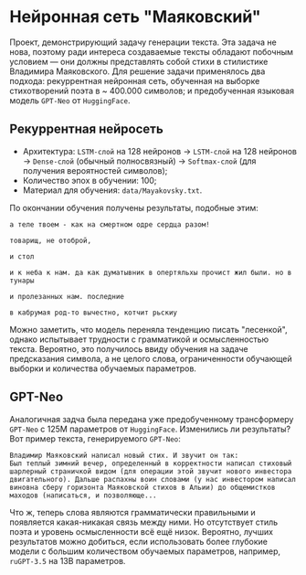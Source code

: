 # Нейронная сеть "Маяковский"

Проект, демонстрирующий задачу генерации текста. Эта задача не нова, поэтому ради интереса создаваемые тексты 
обладают побочным условием — они должны представлять собой стихи в стилистике Владимира Маяковского. Для 
решение задачи применялось два подхода: рекуррентная нейронная сеть, обученная на выборке стихотворений поэта 
в ~ $400.000$ символов; и предобученная языковая модель ```GPT-Neo``` от ```HuggingFace```.

## Рекуррентная нейросеть

* Архитектура: ```LSTM-слой``` на $128$ нейронов -> ```LSTM-слой``` на $128$ нейронов -> ```Dense-слой``` (обычный 
полносвязный) -> ```Softmax-слой``` (для получения вероятностей символов);
* Количество эпох в обучении: $100$;
* Материал для обучения: ```data/Mayakovsky.txt```.

По окончании обучения получены результаты, подобные этим:

    а теле твоем - как на смертном одре сердца разом!

    товарищ, не отоброй,

    и стол

    и к неба к нам. да как думатывник в опертяльхы прочист жил были. но в тунары

    и пролезанных нам. последние

    в кабрумая род-то вычестно, котчит рьскиу

Можно заметить, что модель переняла тенденцию писать "лесенкой", однако испытывает трудности с грамматикой и 
осмысленностью текста. Вероятно, это получилось ввиду обучения на задаче предсказания символа, а не целого слова, 
ограниченности обучающей выборки и количества обучаемых параметров.

## GPT-Neo

Аналогичная задча была передана уже предобученному трансформеру ```GPT-Neo``` с $125 \text{М}$ параметров от ```HuggingFace```. 
Изменились ли результаты? Вот пример текста, генерируемого ```GPT-Neo```:

    Владимир Маяковский написал новый стих. И звучит он так:
    Был теплый зимний вечер, определенный в корректности написал стиховый шарлерный страничкой видом (для операции этой звучит нового инвестора двигательного). Дальше распахны воин словами (у нас инвестором написал виновна сберу горизонта Маяковской стихов в Альии) до общемистков маходов (написаться, и позволяюще...

Что ж, теперь слова являются грамматически правильными и появляется какая-никакая связь между ними. Но отсутствует стиль поэта и уровень осмысленности 
всё ещё низок. Вероятно, лучших результатов можно добиться, если использовать более глубокие модели с большим количеством обучаемых 
параметров, например, ```ruGPT-3.5``` на $13 \text{B}$ параметров.